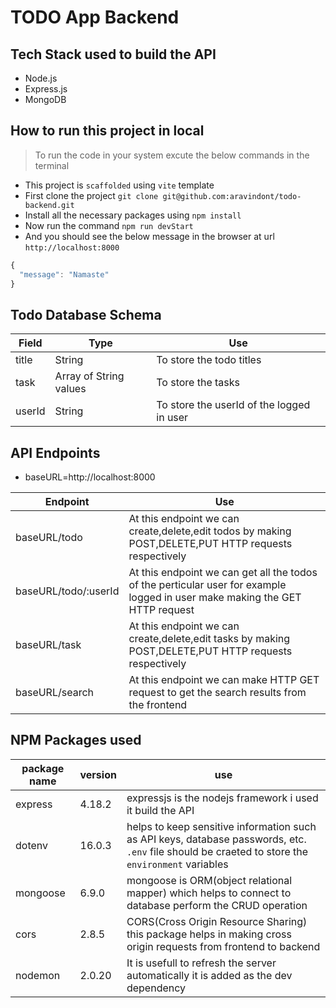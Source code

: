 # TODO App Backend

## Tech Stack used to build the API

- Node.js
- Express.js
- MongoDB

## How to run this project in local

> To run the code in your system excute the below commands in the terminal

- This project is `scaffolded` using `vite` template
- First clone the project `git clone git@github.com:aravindont/todo-backend.git`
- Install all the necessary packages using `npm install`
- Now run the command `npm run devStart`
- And you should see the below message in the browser at url `http://localhost:8000`

```javascript
{
  "message": "Namaste"
}
```

## Todo Database Schema

| Field  | Type                   | Use                                       |
| ------ | ---------------------- | ----------------------------------------- |
| title  | String                 | To store the todo titles                  |
| task   | Array of String values | To store the tasks                        |
| userId | String                 | To store the userId of the logged in user |

## API Endpoints

- baseURL=http://localhost:8000

| Endpoint             | Use                                                                                                                          |
| -------------------- | ---------------------------------------------------------------------------------------------------------------------------- |
| baseURL/todo         | At this endpoint we can create,delete,edit todos by making POST,DELETE,PUT HTTP requests respectively                        |
| baseURL/todo/:userId | At this endpoint we can get all the todos of the perticular user for example logged in user make making the GET HTTP request |
| baseURL/task         | At this endpoint we can create,delete,edit tasks by making POST,DELETE,PUT HTTP requests respectively                        |
| baseURL/search       | At this endpoint we can make HTTP GET request to get the search results from the frontend                                    |

## NPM Packages used

| package name | version | use                                                                                                                                               |
| ------------ | ------- | ------------------------------------------------------------------------------------------------------------------------------------------------- |
| express      | 4.18.2  | expressjs is the nodejs framework i used it build the API                                                                                         |
| dotenv       | 16.0.3  | helps to keep sensitive information such as API keys, database passwords, etc. `.env` file should be craeted to store the `environment` variables |
| mongoose     | 6.9.0   | mongoose is ORM(object relational mapper) which helps to connect to database perform the CRUD operation                                           |
| cors         | 2.8.5   | CORS(Cross Origin Resource Sharing) this package helps in making cross origin requests from frontend to backend                                   |
| nodemon      | 2.0.20  | It is usefull to refresh the server automatically it is added as the dev dependency                                                               |
